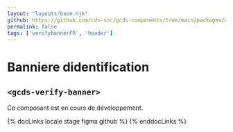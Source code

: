 ```yaml
---
layout: "layouts/base.njk"
github: https://github.com/cds-snc/gcds-components/tree/main/packages/web/src/components/gcds-verify-banner
permalink: false
tags: ['verifybannerFR', 'header']
---
```


<h1 class="mb-0">Banniere didentification</h1>
<h2 class="mt-0 mb-400"><code>&lt;gcds-verify-banner&gt;</code></h2>

Ce composant est en cours de développement.

{% docLinks locale stage figma github %}
{% enddocLinks %}

<br/>
